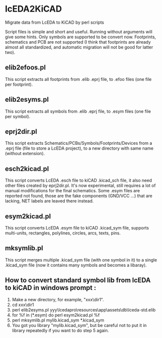 # lcEDA2KiCAD
Migrate data from LcEDA to KiCAD by perl scripts

Script files is simple and short and useful. 
Running without arguments will give some hints.
Only symbols are supported to be convert now. Footprints, schematics and PCB are not supported (I think that footprints are already almost all standardized, and automatic migration will not be good for latter two). 

## elib2efoos.pl
This script extracts all footprints from .elib .eprj file, to .efoo files (one file per footprint).

## elib2esyms.pl
This script extracts all symbols from .elib .eprj file, to .esym files (one file per symbol).

## eprj2dir.pl
This script extracts Schematics/PCBs/Symbols/Footprints/Devices from a .eprj file (file to store a LcEDA project), to a new directory with same name (without extension).

## esch2kicad.pl
This script converts LcEDA .esch file to kiCAD .kicad_sch file, it also need other files created by eprj2dir.pl.
It's now experimental, still requires a lot of manual modifications for the final schematics.
Some .esym files are reported not found, those are the fake components (GND/VCC ...) that are lacking, NET labels are leaved there instead.

## esym2kicad.pl
This script converts LcEDA .esym file to kiCAD .kicad_sym file, supports multi-units, rectangles, polylines, circles, arcs, texts, pins.

## mksymlib.pl
This script merges multiple .kicad_sym file (with one symbol in it) to a single .kicad_sym file (now it contains many symbols and becomes a libaray).

## How to convert standard symbol lib from lcEDA to kiCAD in windows prompt :
1. Make a new directory, for example, "xxx\dir1".
2. cd xxx\dir1
3. perl elib2esyms.pl yyy\lcedapro\resources\app\assets\db\lceda-std.elib
4. for %f in (*.esym) do perl esym2kicad.pl %f
5. perl mksymlib.pl mylib.kicad_sym *.kicad_sym
6. You got you library "mylib.kicad_sym", but be careful not to put it in library repeatedly if you want to do step 5 again.

